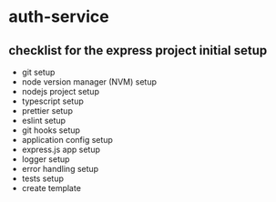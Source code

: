 # auth-service

## checklist for the express project initial setup

- git setup
- node version manager (NVM) setup
- nodejs project setup
- typescript setup
- prettier setup
- eslint setup
- git hooks setup
- application config setup
- express.js app setup
- logger setup
- error handling setup 
- tests setup
- create template
